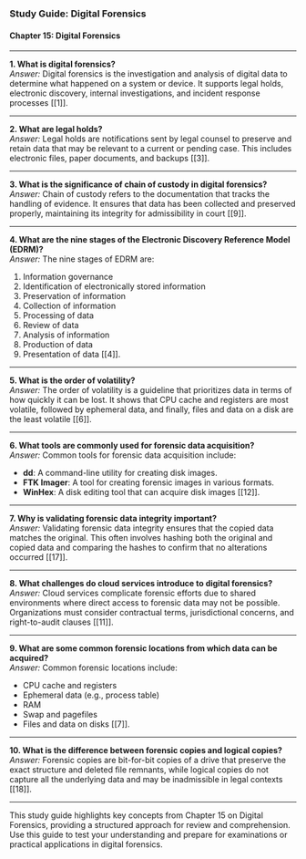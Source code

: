 ### Study Guide: Digital Forensics

#### Chapter 15: Digital Forensics

---

**1. What is digital forensics?**  
*Answer:* Digital forensics is the investigation and analysis of digital data to determine what happened on a system or device. It supports legal holds, electronic discovery, internal investigations, and incident response processes [[1]].

---

**2. What are legal holds?**  
*Answer:* Legal holds are notifications sent by legal counsel to preserve and retain data that may be relevant to a current or pending case. This includes electronic files, paper documents, and backups [[3]].

---

**3. What is the significance of chain of custody in digital forensics?**  
*Answer:* Chain of custody refers to the documentation that tracks the handling of evidence. It ensures that data has been collected and preserved properly, maintaining its integrity for admissibility in court [[9]].

---

**4. What are the nine stages of the Electronic Discovery Reference Model (EDRM)?**  
*Answer:* The nine stages of EDRM are:
   1. Information governance
   2. Identification of electronically stored information
   3. Preservation of information
   4. Collection of information
   5. Processing of data
   6. Review of data
   7. Analysis of information
   8. Production of data
   9. Presentation of data [[4]].

---

**5. What is the order of volatility?**  
*Answer:* The order of volatility is a guideline that prioritizes data in terms of how quickly it can be lost. It shows that CPU cache and registers are most volatile, followed by ephemeral data, and finally, files and data on a disk are the least volatile [[6]].

---

**6. What tools are commonly used for forensic data acquisition?**  
*Answer:* Common tools for forensic data acquisition include:
   - **dd**: A command-line utility for creating disk images.
   - **FTK Imager**: A tool for creating forensic images in various formats.
   - **WinHex**: A disk editing tool that can acquire disk images [[12]].

---

**7. Why is validating forensic data integrity important?**  
*Answer:* Validating forensic data integrity ensures that the copied data matches the original. This often involves hashing both the original and copied data and comparing the hashes to confirm that no alterations occurred [[17]].

---

**8. What challenges do cloud services introduce to digital forensics?**  
*Answer:* Cloud services complicate forensic efforts due to shared environments where direct access to forensic data may not be possible. Organizations must consider contractual terms, jurisdictional concerns, and right-to-audit clauses [[11]].

---

**9. What are some common forensic locations from which data can be acquired?**  
*Answer:* Common forensic locations include:
   - CPU cache and registers
   - Ephemeral data (e.g., process table)
   - RAM
   - Swap and pagefiles
   - Files and data on disks [[7]].

---

**10. What is the difference between forensic copies and logical copies?**  
*Answer:* Forensic copies are bit-for-bit copies of a drive that preserve the exact structure and deleted file remnants, while logical copies do not capture all the underlying data and may be inadmissible in legal contexts [[18]].

---

This study guide highlights key concepts from Chapter 15 on Digital Forensics, providing a structured approach for review and comprehension. Use this guide to test your understanding and prepare for examinations or practical applications in digital forensics.
